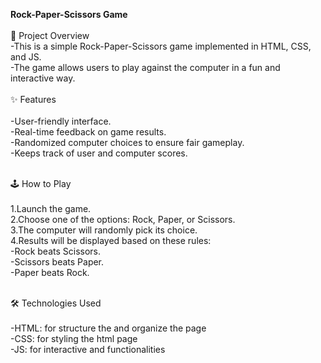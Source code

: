 **Rock-Paper-Scissors Game**
  <br>
  <br>
🎯 Project Overview
<br>
-This is a simple Rock-Paper-Scissors game implemented in HTML, CSS, and JS. 
<br>
-The game allows users to play against the computer in a fun and interactive way.
<br>
<br>
✨ Features
<br><br>
-User-friendly interface.<br>
-Real-time feedback on game results.<br>
-Randomized computer choices to ensure fair gameplay.<br>
-Keeps track of user and computer scores.
<br>
<br>

🕹️ How to Play<br><br>
1.Launch the game. <br>
2.Choose one of the options: Rock, Paper, or Scissors. <br>
3.The computer will randomly pick its choice. <br>
4.Results will be displayed based on these rules: <br>
        -Rock beats Scissors. <br>
        -Scissors beats Paper. <br>
        -Paper beats Rock. <br> <br>
        
🛠️ Technologies Used <br> <br>
     -HTML: for structure the and organize the page <br>
     -CSS: for styling the html page <br>
     -JS: for interactive and functionalities <br>
        

